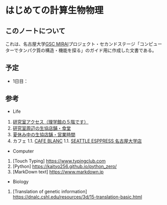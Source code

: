 # はじめての計算生物物理

## このノートについて

これは、名古屋大学[GSC MIRAI](http://nuqa.nagoya-u.ac.jp/miraigsc/)プロジェクト・セカンドステージ「コンピューターでタンパク質の構造・機能を探る」のガイド用に作成した文書である。

## 予定
- 1日目：

## 参考
- Life

1. [研究室アクセス（理学館の５階です）](https://www.phys.nagoya-u.ac.jp/map/map.html)
1. [研究室周辺の生協店舗・食堂](https://www.nucoop.jp/coop/coop_332.html#s02)
1. [夏休み中の生協店舗・営業時間](https://www.nucoop.jp/shop/schedule_202207.html)
1. カフェ
1.1. [CAFE BLANC](https://www.instagram.com/cafe___blanc/)
1.1. [SEATTLE ESPPRESS 名古屋大学店](http://seattlecoffee.co.jp/?mode=f2)

- Computer

1. [Touch Typing] https://www.typingclub.com
1. [Python] https://kaityo256.github.io/python_zero/
1. [MarkDown text] https://www.markdown.jp

- Biology

1. [Translation of genetic information] https://dnalc.cshl.edu/resources/3d/15-translation-basic.html
